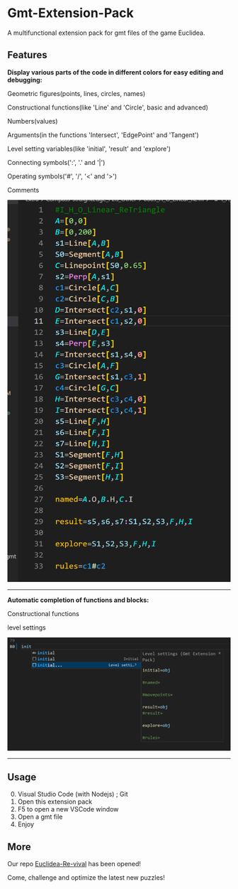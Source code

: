 # Gmt-Extension-Pack

A multifunctional extension pack for gmt files of the game Euclidea.

## Features

**Display various parts of the code in different colors for easy editing and debugging:**

Geometric figures(points, lines, circles, names)

Constructional functions(like 'Line' and 'Circle', basic and advanced)

Numbers(values)

Arguments(in the functions 'Intersect', 'EdgePoint' and 'Tangent')

Level setting variables(like 'initial', 'result' and 'explore')

Connecting symbols(':', '.' and '|')

Operating symbols('#', '/', '<' and '>')

Comments

![1713154711709](image/README/syntaxhighlighting.png)

---

**Automatic completion of functions and blocks:**

Constructional functions

level settings

![1713283597070](image/README/intellisence.png)

---

## Usage

0. Visual Studio Code (with Nodejs) ; Git
1. Open this extension pack
2. F5 to open a new VSCode window
3. Open a gmt file
4. Enjoy

## More

Our repo [Euclidea-Re-vival](https://github.com/MT9799/Euclidea-Re-vival) has been opened!

Come, challenge and optimize the latest new puzzles!
